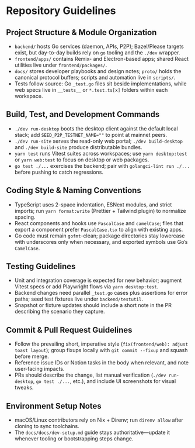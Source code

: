 # Repository Guidelines

## Project Structure & Module Organization
- `backend/` hosts Go services (daemon, APIs, P2P); Bazel/Please targets exist, but day-to-day builds rely on `go` tooling and the `./dev` wrapper.
- `frontend/apps/` contains Remix- and Electron-based apps; shared React utilities live under `frontend/packages/`.
- `docs/` stores developer playbooks and design notes; `proto/` holds the canonical protocol buffers; scripts and automation live in `scripts/`.
- Tests follow source: Go `_test.go` files sit beside implementations, while web specs live in `__tests__` or `*.test.ts[x]` folders within each workspace.

## Build, Test, and Development Commands
- `./dev run-desktop` boots the desktop client against the default local stack; add `SEED_P2P_TESTNET_NAME=""` to point at mainnet peers.
- `./dev run-site` serves the read-only web portal; `./dev build-desktop` and `./dev build-site` produce distributable bundles.
- `yarn test` runs Vitest suites across workspaces; use `yarn desktop:test` or `yarn web:test` to focus on desktop or web packages.
- `go test ./...` exercises the backend; pair with `golangci-lint run ./...` before pushing to catch regressions.

## Coding Style & Naming Conventions
- TypeScript uses 2-space indentation, ESNext modules, and strict imports; run `yarn format:write` (Prettier + Tailwind plugin) to normalize spacing.
- React components and hooks use `PascalCase` and `camelCase`; files that export a component prefer `PascalCase.tsx` to align with existing apps.
- Go code must remain `gofmt`-clean; package directories stay lowercase with underscores only when necessary, and exported symbols use Go’s `CamelCase`.

## Testing Guidelines
- Unit and integration coverage is expected for new behavior; augment Vitest specs or add Playwright flows via `yarn desktop:test`.
- Backend changes need parallel `_test.go` cases plus assertions for error paths; seed test fixtures live under `backend/testutil`.
- Snapshot or fixture updates should include a short note in the PR describing the scenario they capture.

## Commit & Pull Request Guidelines
- Follow the prevailing short, imperative style (`fix(frontend/web): adjust toast layout`); group fixups locally with `git commit --fixup` and squash before merge.
- Reference issue IDs or Notion tasks in the body when relevant, and note user-facing impacts.
- PRs should describe the change, list manual verification (`./dev run-desktop`, `go test ./...`, etc.), and include UI screenshots for visual tweaks.

## Environment Setup Notes
- macOS/Linux contributors rely on Nix + Direnv; run `direnv allow` after cloning to sync toolchains.
- The `docs/docs/dev-setup.md` guide stays authoritative—update it whenever tooling or bootstrapping steps change.
